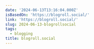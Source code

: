 ```yaml
---
date: '2024-06-13T13:16:04.000Z'
isBasedOn: 'https://blogroll.social/'
link: 'https://blogroll.social/'
slug: 2024-06-13-blogrollsocial
tags:
  - blogging
title: blogroll.social
---
```

 
